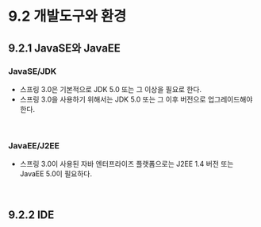 # 9.2 개발도구와 환경

## 9.2.1 JavaSE와 JavaEE

### JavaSE/JDK
- 스프링 3.0은 기본적으로 JDK 5.0 또는 그 이상을 필요로 한다.
- 스프링 3.0을 사용하기 위해서는 JDK 5.0 또는 그 이후 버전으로 업그레이드해야 한다.

<br/>

### JavaEE/J2EE
- 스프링 3.0이 사용된 자바 엔터프라이즈 플랫폼으로는 J2EE 1.4 버전 또는 JavaEE 5.0이 필요하다.

<br/>

## 9.2.2 IDE
